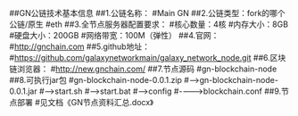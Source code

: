 ##GN公链技术基本信息
##1.公链名称：
#Main GN
##2.公链类型：fork的哪个公链/原生
#eth
##3.全节点服务器配置要求： 
#核心数量：4核
#内存大小：8GB
#硬盘大小：200GB
#网络带宽：100M（弹性）
##4.官网：
#http://gnchain.com
##5.github地址：
#https://github.com/galaxynetworkmain/galaxy_network_node.git
##6.区块链浏览器： 
#http://new.gnchain.com/
##7.节点源码
#gn-blockchain-node
##8.可执行jar包
#gn-blockchain-node-0.0.1.zip
#-->gn-blockchain-node-0.0.1.jar
#-->start.sh
#-->start.bat
#-->config
#---->blockchain.conf
##9.节点部署
#见文档《GN节点资料汇总.docx》

